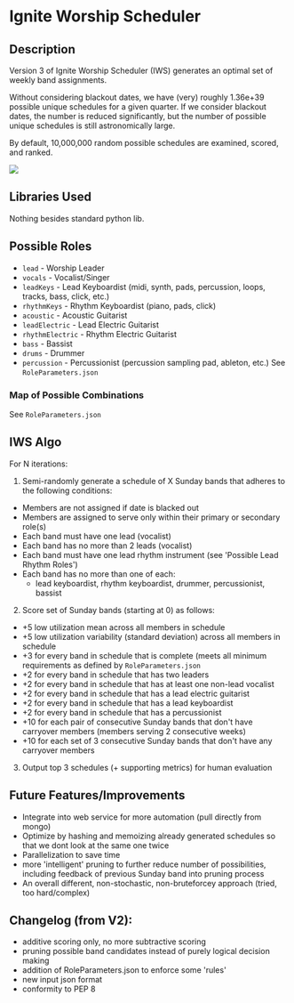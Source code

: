 # Ignite Worship Scheduler

## Description
Version 3 of Ignite Worship Scheduler (IWS) generates an optimal set of weekly band assignments. 

Without considering blackout dates, we have (very) roughly 1.36e+39 possible unique schedules for a given quarter. If we consider blackout dates, the number is reduced significantly, but the number of possible unique schedules is still astronomically large. 

By default, 10,000,000 random possible schedules are examined, scored, and ranked. 

![](https://thumbs.gfycat.com/BetterThankfulEnglishsetter-max-1mb.gif)

## Libraries Used
Nothing besides standard python lib.

## Possible Roles
* `lead` - Worship Leader
* `vocals` - Vocalist/Singer
* `leadKeys` - Lead Keyboardist (midi, synth, pads, percussion, loops, tracks, bass, click, etc.) 
* `rhythmKeys` - Rhythm Keyboardist (piano, pads, click)
* `acoustic` - Acoustic Guitarist
* `leadElectric` - Lead Electric Guitarist 
* `rhythmElectric` - Rhythm Electric Guitarist
* `bass` - Bassist
* `drums` - Drummer
* `percussion` - Percussionist (percussion sampling pad, ableton, etc.)
See `RoleParameters.json`

### Map of Possible Combinations
See `RoleParameters.json`

## IWS Algo
For N iterations:
1. Semi-randomly generate a schedule of X Sunday bands that adheres to the following conditions:
* Members are not assigned if date is blacked out
* Members are assigned to serve only within their primary or secondary role(s)
* Each band must have one lead (vocalist)
* Each band has no more than 2 leads (vocalist)
* Each band must have one lead rhythm instrument (see 'Possible Lead Rhythm Roles')
* Each band has no more than one of each: 
  * lead keyboardist, rhythm keyboardist, drummer, percussionist, bassist

2. Score set of Sunday bands (starting at 0) as follows: 
* +5 low utilization mean across all members in schedule
* +5 low utilization variability (standard deviation) across all members in schedule
* +3 for every band in schedule that is complete (meets all minimum requirements as defined by `RoleParameters.json`
* +2 for every band in schedule that has two leaders
* +2 for every band in schedule that has at least one non-lead vocalist
* +2 for every band in schedule that has a lead electric guitarist
* +2 for every band in schedule that has a lead keyboardist
* +2 for every band in schedule that has a percussionist
* +10 for each pair of consecutive Sunday bands that don't have carryover members (members serving 2 consecutive weeks)
* +10 for each set of 3 consecutive Sunday bands that don't have any carryover members

3. Output top 3 schedules (+ supporting metrics) for human evaluation

## Future Features/Improvements
* Integrate into web service for more automation (pull directly from mongo)
* Optimize by hashing and memoizing already generated schedules so that we dont look at the same one twice
* Parallelization to save time
* more 'intelligent' pruning to further reduce number of possibilities, including feedback of previous Sunday band into pruning process
* An overall different, non-stochastic, non-bruteforcey approach (tried, too hard/complex)

## Changelog (from V2):
* additive scoring only, no more subtractive scoring
* pruning possible band candidates instead of purely logical decision making
* addition of RoleParameters.json to enforce some 'rules'
* new input json format
* conformity to PEP 8


